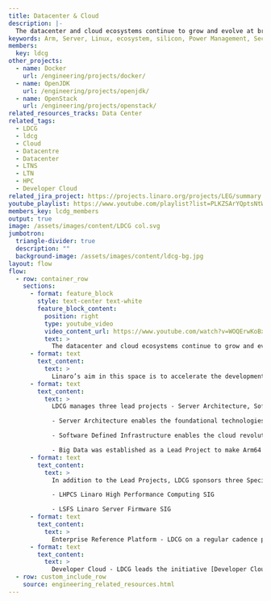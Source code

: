 ```yaml
---
title: Datacenter & Cloud
description: |-
  The datacenter and cloud ecosystems continue to grow and evolve at breakneck speed, with new technologies being introduced at a high rate. On the software front, open source is the dominant driving force, due to the open and collaborative engineering.
keywords: Arm, Server, Linux, ecosystem, silicon, Power Management, Security, Big Data, Software Defined Infrastructure, Datacenter, Cloud
members:
  key: ldcg
other_projects:
  - name: Docker
    url: /engineering/projects/docker/
  - name: OpenJDK
    url: /engineering/projects/openjdk/
  - name: OpenStack
    url: /engineering/projects/openstack/
related_resources_tracks: Data Center
related_tags:
  - LDCG
  - ldcg
  - Cloud
  - Datacentre
  - Datacenter
  - LTNS
  - LTN
  - HPC
  - Developer Cloud
related_jira_project: https://projects.linaro.org/projects/LEG/summary
youtube_playlist: https://www.youtube.com/playlist?list=PLKZSArYQptsNtWUBuB2DcSEADXqJm6r12
members_key: lcdg_members
output: true
image: /assets/images/content/LDCG col.svg
jumbotron:
  triangle-divider: true
  description: ""
  background-image: /assets/images/content/ldcg-bg.jpg
layout: flow
flow:
  - row: container_row
    sections:
      - format: feature_block
        style: text-center text-white
        feature_block_content:
          position: right
          type: youtube_video
          video_content_url: https://www.youtube.com/watch?v=WOQErwKoBxc
          text: >
            The datacenter and cloud ecosystems continue to grow and evolve at breakneck speed, with new technologies being introduced at a high rate. On the software front, open source is the dominant driving force, due to the open and collaborative engineering. Core technologies in the datacenter and cloud, such as containers or hadoop did not exist until relatively recently. With the introduction of ARM64, the datacenter and cloud ecosystem now have highly competitive options for their workloads. Not only competing with alternative architectures, due to a broad adoption by SoC vendors with ARM64, multiple options of SoC’s are offered, providing the ecosystem with choice.
      - format: text
        text_content:
          text: >
            Linaro’s aim in this space is to accelerate the development of foundational open source software for Arm Servers through collaboration. This is achieved through the Linaro Datacenter & Cloud Group (LDCG), which leverages and extends Linaro’s existing shared engineering, legal and open source collaboration structures. This joint collaboration focuses on identifying and addressing gaps/optimizations in the Arm Linux server software ecosystem, enabling SoC support upstream to meet LDCG requirements, agreeing LDCG requirements for SoC software standardization and upstreaming all relevant output.
      - format: text
        text_content:
          text: >
            LDCG manages three lead projects - Server Architecture, Software Defined Infrastructure (SDI) and Big Data.

            - Server Architecture enables the foundational technologies for the Arm Server platform, from firmware, server board management, the Linux kernel and other key open source architecture components.

            - Software Defined Infrastructure enables the cloud revolution, and is the fundamental building block for the next generation of the datacenter.

            - Big Data was established as a Lead Project to make Arm64 a first class citizen in the Hadoop and Spark community, as well as a supported architecture for scale-out analytics."
      - format: text
        text_content:
          text: >
            In addition to the Lead Projects, LDCG sponsors three Special Interest Groups (SIG). SIG’s allow for focused engineering effort on specific areas important to the members. Members of LDCG can automatically join any or all of the SIG’s. In addition, non LDCG companies and organisations can choose to join any of the SIG’s.

            - LHPCS Linaro High Performance Computing SIG

            - LSFS Linaro Server Firmware SIG
      - format: text
        text_content:
          text: >
            Enterprise Reference Platform - LDCG on a regular cadence provides a Enterprise Reference Platform (ERP). The goal of the ERP is to provide a fully tested, end to end, documented, open source implementation for ARM based Enterprise servers. The Reference Platform includes kernel, a community supported userspace and additional relevant open source projects, and is validated against existing firmware releases. The ERP is built and tested on Linaro Enterprise Group members hardware and the Linaro Developer Cloud. It is intended to be a reference example for use as a foundation for members and partners for their products based on open source technologies. The members and partners to include distribution, hyperscaler or OEM/ODM vendors, can leverage the reference for ARM in the datacenter and cloud.
      - format: text
        text_content:
          text: >
            Developer Cloud - LDCG leads the initiative [Developer Cloud](https://linaro.cloud). The Arm architecture Developer Cloud allows members, their partners and the open source communities to implement, port and test server, cloud and IoT applications without substantial upfront hardware investment. Developers have access to popular development environments, such as Debian, CentOS, Ubuntu and RHEL. The Developer Cloud (based on OpenStack) employs Arm server platforms from Linaro members.
  - row: custom_include_row
    source: engineering_related_resources.html
---
```

